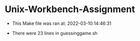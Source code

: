 # Unix-Workbench-Assignment

* This Make file was ran at: 2022-03-10:14:46:31

* There were 23 lines in guessinggame.sh
